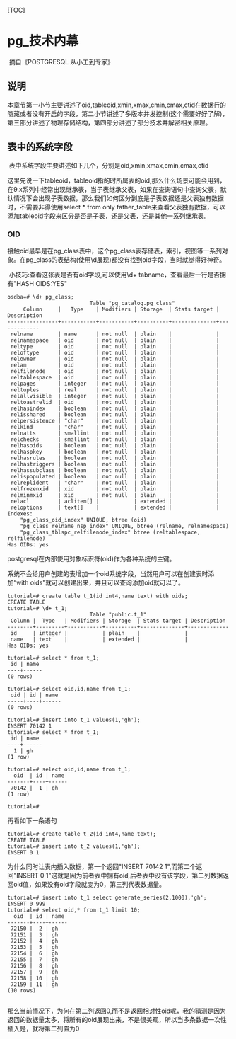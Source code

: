 [TOC]

# pg_技术内幕

​	摘自《POSTGRESQL 从小工到专家》

## 说明

​	本章节第一小节主要讲述了oid,tableoid,xmin,xmax,cmin,cmax,ctid在数据行的隐藏或者没有开启的字段，第二小节讲述了多版本并发控制(这个需要好好了解)，第三部分讲述了物理存储结构，第四部分讲述了部分技术并解密相关原理。

## 表中的系统字段

​	表中系统字段主要讲述如下几个，分别是oid,xmin,xmax,cmin,cmax,ctid

​	这里先说一下tableoid，tableoid指的时所属表的oid,那么什么场景可能会用到，在9.x系列中经常出现继承表，当子表继承父表，如果在查询语句中查询父表，默认情况下会出现子表数据，那么我们如何区分到底是子表数据还是父表独有数据时，不需要非得使用select * from only father_table来查看父表独有数据，可以添加tableoid字段来区分是否是子表，还是父表，还是其他一系列继承表。



### OID

​	接触oid最早是在pg_class表中，这个pg_class表存储表，索引，视图等一系列对象。在pg_class的表结构(使用\d展现)都没有找到oid字段，当时就觉得好神奇。

​	小技巧:查看这张表是否有oid字段,可以使用\d+ tabname，查看最后一行是否拥有"HASH OIDS:YES"

```
osdba=# \d+ pg_class;
                          Table "pg_catalog.pg_class"
     Column     |   Type    | Modifiers | Storage  | Stats target | Description 
----------------+-----------+-----------+----------+--------------+-------------
 relname        | name      | not null  | plain    |              | 
 relnamespace   | oid       | not null  | plain    |              | 
 reltype        | oid       | not null  | plain    |              | 
 reloftype      | oid       | not null  | plain    |              | 
 relowner       | oid       | not null  | plain    |              | 
 relam          | oid       | not null  | plain    |              | 
 relfilenode    | oid       | not null  | plain    |              | 
 reltablespace  | oid       | not null  | plain    |              | 
 relpages       | integer   | not null  | plain    |              | 
 reltuples      | real      | not null  | plain    |              | 
 relallvisible  | integer   | not null  | plain    |              | 
 reltoastrelid  | oid       | not null  | plain    |              | 
 relhasindex    | boolean   | not null  | plain    |              | 
 relisshared    | boolean   | not null  | plain    |              | 
 relpersistence | "char"    | not null  | plain    |              | 
 relkind        | "char"    | not null  | plain    |              | 
 relnatts       | smallint  | not null  | plain    |              | 
 relchecks      | smallint  | not null  | plain    |              | 
 relhasoids     | boolean   | not null  | plain    |              | 
 relhaspkey     | boolean   | not null  | plain    |              | 
 relhasrules    | boolean   | not null  | plain    |              | 
 relhastriggers | boolean   | not null  | plain    |              | 
 relhassubclass | boolean   | not null  | plain    |              | 
 relispopulated | boolean   | not null  | plain    |              | 
 relreplident   | "char"    | not null  | plain    |              | 
 relfrozenxid   | xid       | not null  | plain    |              | 
 relminmxid     | xid       | not null  | plain    |              | 
 relacl         | aclitem[] |           | extended |              | 
 reloptions     | text[]    |           | extended |              | 
Indexes:
    "pg_class_oid_index" UNIQUE, btree (oid)
    "pg_class_relname_nsp_index" UNIQUE, btree (relname, relnamespace)
    "pg_class_tblspc_relfilenode_index" btree (reltablespace, relfilenode)
Has OIDs: yes

```

postgresql在内部使用对象标识符(oid)作为各种系统的主键。

系统不会给用户创建的表增加一个oid系统字段，当然用户可以在创建表时添加“with oids"就可以创建出来，并且可以查询添加oid就可以了。

```
tutorial=# create table t_1(id int4,name text) with oids;
CREATE TABLE
tutorial=# \d+ t_1;
                          Table "public.t_1"
 Column |  Type   | Modifiers | Storage  | Stats target | Description 
--------+---------+-----------+----------+--------------+-------------
 id     | integer |           | plain    |              | 
 name   | text    |           | extended |              | 
Has OIDs: yes

tutorial=# select * from t_1;
 id | name 
----+------
(0 rows)

tutorial=# select oid,id,name from t_1;
 oid | id | name 
-----+----+------
(0 rows)

tutorial=# insert into t_1 values(1,'gh');
INSERT 70142 1
tutorial=# select * from t_1;
 id | name 
----+------
  1 | gh
(1 row)

tutorial=# select oid,id,name from t_1;
  oid  | id | name 
-------+----+------
 70142 |  1 | gh
(1 row)

tutorial=# 

```

再看如下一条语句

```
tutorial=# create table t_2(id int4,name text);
CREATE TABLE
tutorial=# insert into t_2 values(1,'gh');
INSERT 0 1

```

为什么同时让表内插入数据，第一个返回"INSERT 70142 1",而第二个返回"INSERT 0 1"这就是因为前者表中拥有oid,后者表中没有该字段，第二列数据返回oid值，如果没有oid字段就变为0，第三列代表数据量。

```
tutorial=# insert into t_1 select generate_series(2,1000),'gh';
INSERT 0 999
tutorial=# select oid,* from t_1 limit 10;
  oid  | id | name 
-------+----+------
 72150 |  2 | gh
 72151 |  3 | gh
 72152 |  4 | gh
 72153 |  5 | gh
 72154 |  6 | gh
 72155 |  7 | gh
 72156 |  8 | gh
 72157 |  9 | gh
 72158 | 10 | gh
 72159 | 11 | gh
(10 rows)


```

那么当前情况下，为何在第二列返回0,而不是返回相对性oid呢，我的猜测是因为返回的数据量太多，将所有的oid展现出来，不是很美观，所以当多条数据一次性插入是，就将第二列置为0



​	



